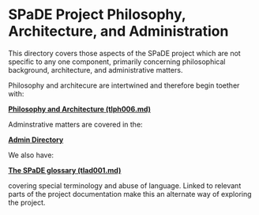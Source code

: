 # SPaDE Project Philosophy, Architecture, and Administration

This directory covers those aspects of the SPaDE project which are not specific to any one component, primarily concerning philosophical background, architecture, and administrative matters.

Philosophy and architecure are intertwined and therefore begin toether with:

[**Philosophy and Architecture (tlph006.md)**](./tlph006.md)

Adminstrative matters are covered in the:

[**Admin Directory**](admin/README.md)

We also have:

 [**The SPaDE glossary (tlad001.md)**](tlad001.md)

 covering special terminology and abuse of language.
 Linked to relevant parts of the project documentation make this an alternate way of exploring the project.
